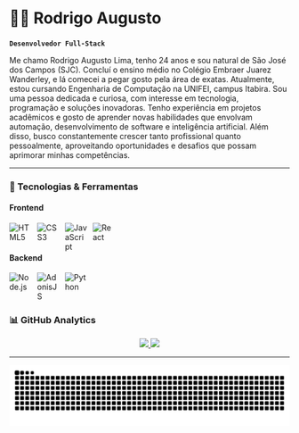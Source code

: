 # 🧑‍💻 Rodrigo Augusto 

**`Desenvolvedor Full-Stack`**

Me chamo Rodrigo Augusto Lima, tenho 24 anos e sou natural de São José dos Campos (SJC). Concluí o ensino médio no Colégio Embraer Juarez Wanderley, e lá comecei a pegar gosto pela área de exatas. Atualmente, estou cursando Engenharia de Computação na UNIFEI, campus Itabira. Sou uma pessoa dedicada e curiosa, com interesse em tecnologia, programação e soluções inovadoras. Tenho experiência em projetos acadêmicos e gosto de aprender novas habilidades que envolvam automação, desenvolvimento de software e inteligência artificial. Além disso, busco constantemente crescer tanto profissional quanto pessoalmente, aproveitando oportunidades e desafios que possam aprimorar minhas competências.

---

### 🚀 Tecnologias & Ferramentas

#### Frontend
<img align="left" alt="HTML5" title="HTML5" width="40px" style="padding-right: 10px;" src="https://cdn.jsdelivr.net/gh/devicons/devicon@latest/icons/html5/html5-original.svg" />
<img align="left" alt="CSS3" title="CSS3" width="40px" style="padding-right: 10px;" src="https://cdn.jsdelivr.net/gh/devicons/devicon@latest/icons/css3/css3-original.svg" />
<img align="left" alt="JavaScript" title="JavaScript" width="40px" style="padding-right: 10px;" src="https://cdn.jsdelivr.net/gh/devicons/devicon@latest/icons/javascript/javascript-original.svg" />
<img align="left" alt="React" title="React" width="40px" style="padding-right: 10px;" src="https://cdn.jsdelivr.net/gh/devicons/devicon@latest/icons/react/react-original.svg" />
<br/>
<br/>

#### Backend
<img align="left" alt="Node.js" title="Node.js" width="40px" style="padding-right: 10px;" src="https://cdn.jsdelivr.net/gh/devicons/devicon@latest/icons/nodejs/nodejs-original.svg" />
<img align="left" alt="AdonisJS" title="AdonisJS" width="40px" style="padding-right: 10px;" src="https://cdn.jsdelivr.net/gh/devicons/devicon@latest/icons/adonisjs/adonisjs-original.svg" />
<img align="left" alt="Python" title="Python" width="40px" style="padding-right: 10px;" src="https://cdn.jsdelivr.net/gh/devicons/devicon@latest/icons/python/python-original.svg" />

<br/>
<br/>
<br/>

### 📊 GitHub Analytics

<div align="center">

<!-- Stats Cards -->
<a href="https://github.com/RodrigoLima30">
  <img height="180em" src="https://github-readme-stats.vercel.app/api?username=RodrigoLima30&show_icons=true&theme=radical&include_all_commits=true&hide_border=true" />
  <img height="180em" src="https://github-readme-stats.vercel.app/api/top-langs/?username=RodrigoLima30&theme=radical&layout=compact&hide_border=true&langs_count=6" />
</a>

</div>

---

<div align="center">

<!-- Snake Animation -->
![Snake animation](https://github.com/RodrigoLima30/RodrigoLima30/blob/output/github-contribution-grid-snake.svg)

</div>
